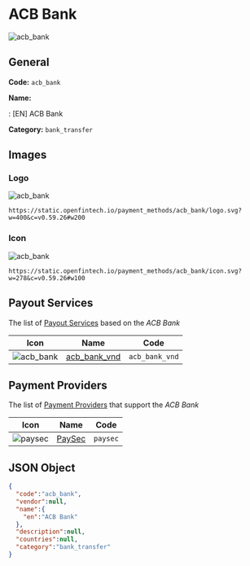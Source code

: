 
# ACB Bank 
![acb_bank](https://static.openfintech.io/payment_methods/acb_bank/logo.svg?w=400&c=v0.59.26#w200)  

## General 
**Code:** `acb_bank` 
 
**Name:** 
 
:	[EN] ACB Bank 
 
**Category:** `bank_transfer` 
 

## Images 

### Logo 
![acb_bank](https://static.openfintech.io/payment_methods/acb_bank/logo.svg?w=400&c=v0.59.26#w200)  

```
https://static.openfintech.io/payment_methods/acb_bank/logo.svg?w=400&c=v0.59.26#w200
```  

### Icon 
![acb_bank](https://static.openfintech.io/payment_methods/acb_bank/icon.svg?w=278&c=v0.59.26#w100)  

```
https://static.openfintech.io/payment_methods/acb_bank/icon.svg?w=278&c=v0.59.26#w100
```  

## Payout Services 
 
The list of [Payout Services](/payout-services/) based on the _ACB Bank_ 

|Icon|Name|Code| 
|:---:|:---:|:---:| 
|![acb_bank](https://static.openfintech.io/payout_methods/acb_bank/icon.svg?w=278&c=v0.59.26#w40) |[acb_bank_vnd](/payout-services/acb_bank_vnd/)|`acb_bank_vnd`| 
 

## Payment Providers 
 
The list of [Payment Providers](/payment-providers/) that support the _ACB Bank_ 

|Icon|Name|Code| 
|:---:|:---:|:---:| 
|![paysec](https://static.openfintech.io/payment_providers/paysec/icon.svg?w=278&c=v0.59.26#w100) |[PaySec](/payment-providers/paysec/)|`paysec`| 
 

## JSON Object 

```json
{
  "code":"acb_bank",
  "vendor":null,
  "name":{
    "en":"ACB Bank"
  },
  "description":null,
  "countries":null,
  "category":"bank_transfer"
}
```  
